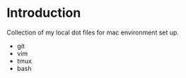 # Introduction

Collection of my local dot files for mac environment set up.

* git
* vim
* tmux
* bash
